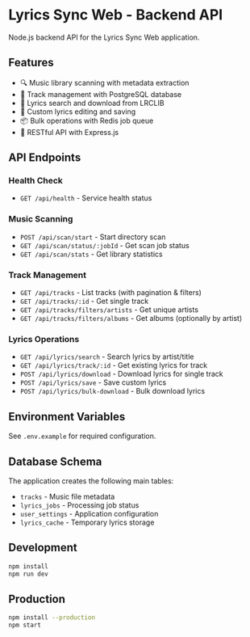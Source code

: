 # Lyrics Sync Web - Backend API

Node.js backend API for the Lyrics Sync Web application.

## Features

- 🔍 Music library scanning with metadata extraction
- 🎵 Track management with PostgreSQL database
- 🎤 Lyrics search and download from LRCLIB
- 📝 Custom lyrics editing and saving
- 📦 Bulk operations with Redis job queue
- 🚀 RESTful API with Express.js

## API Endpoints

### Health Check
- `GET /api/health` - Service health status

### Music Scanning
- `POST /api/scan/start` - Start directory scan
- `GET /api/scan/status/:jobId` - Get scan job status
- `GET /api/scan/stats` - Get library statistics

### Track Management
- `GET /api/tracks` - List tracks (with pagination & filters)
- `GET /api/tracks/:id` - Get single track
- `GET /api/tracks/filters/artists` - Get unique artists
- `GET /api/tracks/filters/albums` - Get albums (optionally by artist)

### Lyrics Operations
- `GET /api/lyrics/search` - Search lyrics by artist/title
- `GET /api/lyrics/track/:id` - Get existing lyrics for track
- `POST /api/lyrics/download` - Download lyrics for single track
- `POST /api/lyrics/save` - Save custom lyrics
- `POST /api/lyrics/bulk-download` - Bulk download lyrics

## Environment Variables

See `.env.example` for required configuration.

## Database Schema

The application creates the following main tables:
- `tracks` - Music file metadata
- `lyrics_jobs` - Processing job status
- `user_settings` - Application configuration
- `lyrics_cache` - Temporary lyrics storage

## Development

```bash
npm install
npm run dev
```

## Production

```bash
npm install --production
npm start
```